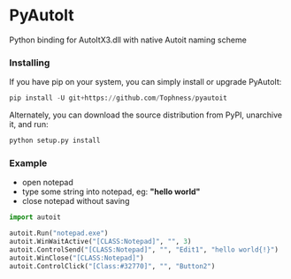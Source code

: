 PyAutoIt
========

Python binding for AutoItX3.dll with native Autoit naming scheme

### Installing

If you have pip on your system, you can simply install or upgrade PyAutoIt:

```python
pip install -U git+https://github.com/Tophness/pyautoit
```

Alternately, you can download the source distribution from PyPI, unarchive it, and run:

```python
python setup.py install
```

### Example

- open notepad
- type some string into notepad, eg: **"hello world"**
- close notepad without saving

```python
import autoit

autoit.Run("notepad.exe")
autoit.WinWaitActive("[CLASS:Notepad]", "", 3)
autoit.ControlSend("[CLASS:Notepad]", "", "Edit1", "hello world{!}")
autoit.WinClose("[CLASS:Notepad]")
autoit.ControlClick("[Class:#32770]", "", "Button2")
```
